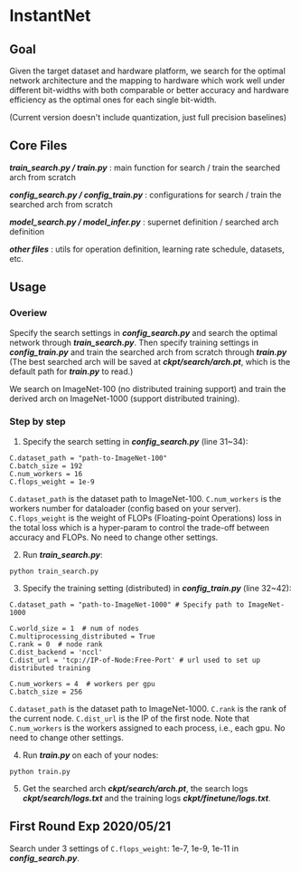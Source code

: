 # InstantNet
## Goal
Given the target dataset and hardware platform, we search for the optimal network architecture and the mapping to hardware which work well under different bit-widths with both comparable or better accuracy and hardware efficiency as the optimal ones for each single bit-width.

(Current version doesn't include quantization, just full precision baselines)

## Core Files
***train_search.py / train.py*** : main function for search / train the searched arch from scratch

***config_search.py / config_train.py*** : configurations for search / train the searched arch from scratch

***model_search.py / model_infer.py*** : supernet definition / searched arch definition

***other files*** : utils for operation definition, learning rate schedule, datasets, etc. 

## Usage
### Overiew
Specify the search settings in ***config_search.py*** and search the optimal network through ***train_search.py***. Then specify training settings in ***config_train.py*** and train the searched arch from scratch through ***train.py*** (The best searched arch will be saved at ***ckpt/search/arch.pt***, which is the default path for ***train.py*** to read.)

We search on ImageNet-100 (no distributed training support) and train the derived arch on ImageNet-1000 (support distributed training).

### Step by step
1. Specify the search setting in ***config_search.py*** (line 31~34):
```
C.dataset_path = "path-to-ImageNet-100"
C.batch_size = 192
C.num_workers = 16
C.flops_weight = 1e-9
```
`C.dataset_path` is the dataset path to ImageNet-100. `C.num_workers` is the workers number for dataloader (config based on your server). `C.flops_weight` is the weight of FLOPs (Floating-point Operations) loss in the total loss which is a hyper-param to control the trade-off between accuracy and FLOPs. No need to change other settings.

2. Run ***train_search.py***: 
```
python train_search.py
```

3. Specify the training setting (distributed) in ***config_train.py*** (line 32~42):
```
C.dataset_path = "path-to-ImageNet-1000" # Specify path to ImageNet-1000

C.world_size = 1  # num of nodes
C.multiprocessing_distributed = True
C.rank = 0  # node rank
C.dist_backend = 'nccl'
C.dist_url = 'tcp://IP-of-Node:Free-Port' # url used to set up distributed training

C.num_workers = 4  # workers per gpu
C.batch_size = 256
```
`C.dataset_path` is the dataset path to ImageNet-1000. `C.rank` is the rank of the current node. `C.dist_url` is the IP of the first node. Note that `C.num_workers` is the workers assigned to each process, i.e., each gpu. No need to change other settings.

4. Run ***train.py*** on each of your nodes: 
```
python train.py
```

5. Get the searched arch ***ckpt/search/arch.pt***, the search logs ***ckpt/search/logs.txt*** and the training logs ***ckpt/finetune/logs.txt***.

## First Round Exp 2020/05/21
Search under 3 settings of `C.flops_weight`: 1e-7, 1e-9, 1e-11 in ***config_search.py***.

